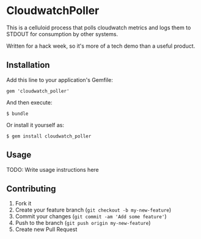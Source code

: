 # CloudwatchPoller

This is a celluloid process that polls cloudwatch metrics and logs them to
STDOUT for consumption by other systems.

Written for a hack week, so it's more of a tech demo than a useful product. 

## Installation

Add this line to your application's Gemfile:

    gem 'cloudwatch_poller'

And then execute:

    $ bundle

Or install it yourself as:

    $ gem install cloudwatch_poller

## Usage

TODO: Write usage instructions here

## Contributing

1. Fork it
2. Create your feature branch (`git checkout -b my-new-feature`)
3. Commit your changes (`git commit -am 'Add some feature'`)
4. Push to the branch (`git push origin my-new-feature`)
5. Create new Pull Request
